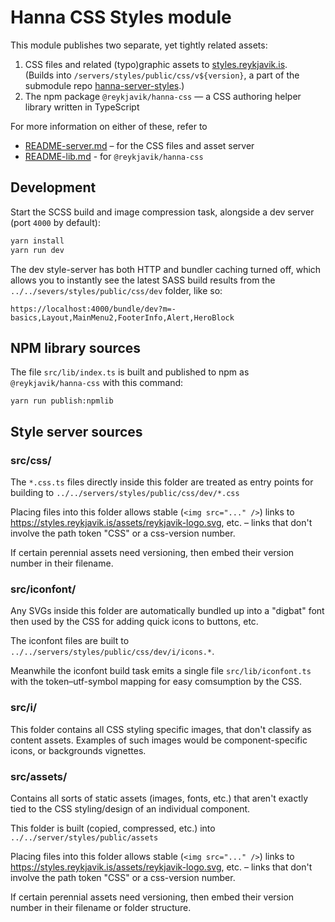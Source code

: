 # Hanna CSS Styles module <!-- omit from toc -->

This module publishes two separate, yet tightly related assets:

1. CSS files and related (typo)graphic assets to
   [styles.reykjavik.is](https://styles.reykjavik.is).  
   (Builds into `/servers/styles/public/css/v${version}`, a part of the
   submodule repo
   [hanna-server-styles](https://github.com/reykjavikcity/hanna-server-styles).)
2. The npm package `@reykjavik/hanna-css` — a CSS authoring helper library
   written in TypeScript

For more information on either of these, refer to

- [README-server.md](./README-server.md) – for the CSS files and asset server
- [README-lib.md](./README-lib.md) - for `@reykjavik/hanna-css`

## Development

Start the SCSS build and image compression task, alongside a dev server (port
`4000` by default):

```sh
yarn install
yarn run dev
```

The dev style-server has both HTTP and bundler caching turned off, which
allows you to instantly see the latest SASS build results from the
`../../severs/styles/public/css/dev` folder, like so:

```
https://localhost:4000/bundle/dev?m=-basics,Layout,MainMenu2,FooterInfo,Alert,HeroBlock
```

## NPM library sources

The file `src/lib/index.ts` is built and published to npm as
`@reykjavik/hanna-css` with this command:

```
yarn run publish:npmlib
```

## Style server sources

### src/css/

The `*.css.ts` files directly inside this folder are treated as entry points
for building to `../../servers/styles/public/css/dev/*.css`

Placing files into this folder allows stable (`<img src="..." />`) links to
https://styles.reykjavik.is/assets/reykjavik-logo.svg, etc. – links that don't
involve the path token "CSS" or a css-version number.

If certain perennial assets need versioning, then embed their version number
in their filename.

### src/iconfont/

Any SVGs inside this folder are automatically bundled up into a "digbat" font
then used by the CSS for adding quick icons to buttons, etc.

The iconfont files are built to
`../../servers/styles/public/css/dev/i/icons.*`.

Meanwhile the iconfont build task emits a single file `src/lib/iconfont.ts`
with the token–utf-symbol mapping for easy comsumption by the CSS.

### src/i/

This folder contains all CSS styling specific images, that don't classify as
content assets. Examples of such images would be component-specific icons, or
backgrounds vignettes.

### src/assets/

Contains all sorts of static assets (images, fonts, etc.) that aren't exactly
tied to the CSS styling/design of an individual component.

This folder is built (copied, compressed, etc.) into
`../../server/styles/public/assets`

Placing files into this folder allows stable (`<img src="..." />`) links to
https://styles.reykjavik.is/assets/reykjavik-logo.svg, etc. – links that don't
involve the path token "CSS" or a css-version number.

If certain perennial assets need versioning, then embed their version number
in their filename or folder structure.
